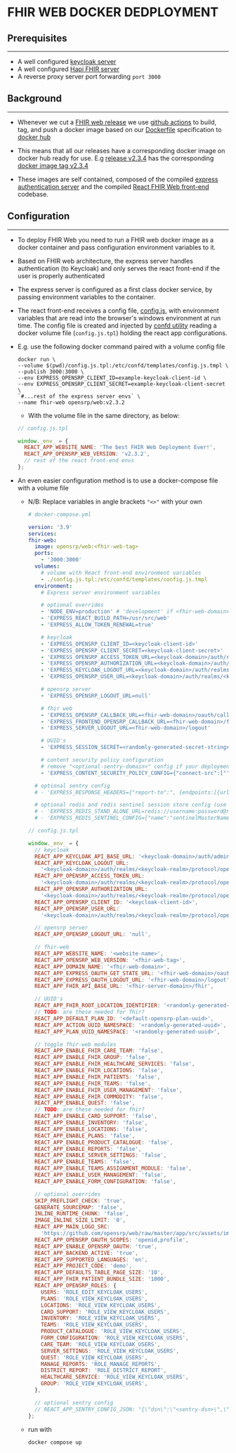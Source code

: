 # FHIR WEB DOCKER DEDPLOYMENT

## Prerequisites

---

- A well configured [keycloak server](https://hub.docker.com/r/onaio/keycloak)
- A well configured [Hapi FHIR server](https://github.com/opensrp/hapi-fhir-jpaserver-starter)
- A reverse proxy server port forwarding `port 3000`

## Background

---

- Whenever we cut a [FHIR web release](https://github.com/opensrp/web/releases) we use [github actions](/.github/workflows/docker-publish.yml) to build, tag, and push a docker image based on our [Dockerfile](/Dockerfile) specification to [docker hub](https://hub.docker.com/r/opensrp/web/tags)

- This means that all our releases have a corresponding docker image on docker hub ready for use. E.g [release v2.3.4](https://github.com/opensrp/web/releases/tag/v2.3.4) has the corresponding [docker image tag v2.3.4](https://hub.docker.com/layers/opensrp/web/v2.3.4/images/sha256-de13e5482194d76fd22980e73cda0e4f77d6b59aab868130dea24c3b609aa312?context=explore)

- These images are self contained, composed of the compiled [express authentication server](https://github.com/onaio/express-server) and the compiled [React FHIR Web front-end](https://github.com/opensrp/web) codebase.

## Configuration

---

- To deploy FHIR Web you need to run a FHIR web docker image as a docker container and pass configuration environment variables to it.

- Based on FHIR web architecture, the express server handles authentication (to Keycloak) and only serves the react front-end if the user is properly authenticated

- The express server is configured as a first class docker service, by passing environment variables to the container.

- The react front-end receives a config file, [config.js](https://github.com/opensrp/web/blob/master/app/public/config.js), with environment variables that are read into the browser's windows environment at run time. The config file is created and injected by [confd utility](https://github.com/kelseyhightower/confd) reading a docker volume file (`config.js.tpl`) holding the react app configurations.

- E.g. use the following docker command paired with a volume config file

  ```docker
  docker run \
  --volume $(pwd)/config.js.tpl:/etc/confd/templates/config.js.tmpl \
  --publish 3000:3000 \
  --env EXPRESS_OPENSRP_CLIENT_ID=example-keycloak-client-id \
  --env EXPRESS_OPENSRP_CLIENT_SECRET=example-keycloak-client-secret \
  `#...rest of the express server envs` \
  --name fhir-web opensrp/web:v2.3.2
  ```

  - With the volume file in the same directory, as below:

  ```js
  // config.js.tpl

  window._env_ = {
    REACT_APP_WEBSITE_NAME: 'The best FHIR Web Deployment Ever!',
    REACT_APP_OPENSRP_WEB_VERSION: 'v2.3.2',
    // rest of the react front-end envs
  };
  ```

- An even easier configuration method is to use a docker-compose file with a volume file

  - N/B: Replace variables in angle brackets `"<>"` with your own

    ```yaml
    # docker-compose.yml

    version: '3.9'
    services:
    fhir-web:
      image: opensrp/web:<fhir-web-tag>
      ports:
        - '3000:3000'
      volumes:
        # volume with React front-end environment variables
        - ./config.js.tpl:/etc/confd/templates/config.js.tmpl
      environment:
        # Express server environment variables

        # optional overrides
        - 'NODE_ENV=production' # 'development' if <fhir-web-domain> === localhost
        - 'EXPRESS_REACT_BUILD_PATH=/usr/src/web'
        - 'EXPRESS_ALLOW_TOKEN_RENEWAL=true'

        # keycloak
        - 'EXPRESS_OPENSRP_CLIENT_ID=<keycloak-client-id>'
        - 'EXPRESS_OPENSRP_CLIENT_SECRET=<keycloak-client-secret>'
        - 'EXPRESS_OPENSRP_ACCESS_TOKEN_URL=<keycloak-domain>/auth/realms/<keycloak-realm>/protocol/openid-connect/token'
        - 'EXPRESS_OPENSRP_AUTHORIZATION_URL=<keycloak-domain>/auth/realms/<keycloak-realm>/protocol/openid-connect/auth'
        - 'EXPRESS_KEYCLOAK_LOGOUT_URL=<keycloak-domain>/auth/realms/<keycloak-realm>/protocol/openid-connect/logout'
        - 'EXPRESS_OPENSRP_USER_URL=<keycloak-domain>/auth/realms/<keycloak-realm>/protocol/openid-connect/userinfo'

        # opensrp server
        - 'EXPRESS_OPENSRP_LOGOUT_URL=null'

        # fhir web
        - 'EXPRESS_OPENSRP_CALLBACK_URL=<fhir-web-domain>/oauth/callback/OpenSRP/'
        - 'EXPRESS_FRONTEND_OPENSRP_CALLBACK_URL=<fhir-web-domain>/fe/oauth/callback/opensrp'
        - 'EXPRESS_SERVER_LOGOUT_URL=<fhir-web-domain>/logout'

        # UUID's
        - 'EXPRESS_SESSION_SECRET=<randomly-generated-secret-string>'

        # content security policy configuration
        # remove "<optional-sentry-domain>" config if your deployment has no sentry
        - 'EXPRESS_CONTENT_SECURITY_POLICY_CONFIG={"connect-src":["''self''","<optional-sentry-domain>","<keycloak-domain>","<fhir-server-domain>","<fhir-server-domain>"],"default-src":["''self''"],"img-src":["''self''","https://github.com/opensrp/","https://*.githubusercontent.com/opensrp/"],"script-src":["''self''","''unsafe-inline''"]}'

      # optional sentry config
      # - 'EXPRESS_RESPONSE_HEADERS={"report-to":", {endpoints:[{url:https://<optional-sentry-domain>/api/<optional-sentry-projectId>/security/?sentry_key=<optional-sentry-key>\\u0026sentry_environment=<optional-sentry-environment>\\u0026sentry_release=<optional-sentry-release-name>}],group:csp-endpoint,max_age:10886400}"}'

      # optional redis and redis sentinel session store config (use either or neither not both)
      # - 'EXPRESS_REDIS_STAND_ALONE_URL=redis://username:password@redis-domain:port/db'
      # - 'EXPRESS_REDIS_SENTINEL_CONFIG={"name":"sentinelMasterName","sentinelPassword":"sentinelMasterPassword","sentinels":[{"host":"sentinel-node-1-domain","port":"12345"},{"host":"sentinel-node-2-domain","port":"12345"},{"host":"sentinel-node-3-domain","port":"12345"}]}'
    ```

    ```js
    // config.js.tpl

    window._env_ = {
      // keycloak
      REACT_APP_KEYCLOAK_API_BASE_URL: '<keycloak-domain>/auth/admin/realms/<keycloak-realm>',
      REACT_APP_KEYCLOAK_LOGOUT_URL:
        '<keycloak-domain>/auth/realms/<keycloak-realm>/protocol/openid-connect/logout',
      REACT_APP_OPENSRP_ACCESS_TOKEN_URL:
        '<keycloak-domain>/auth/realms/<keycloak-realm>/protocol/openid-connect/token',
      REACT_APP_OPENSRP_AUTHORIZATION_URL:
        '<keycloak-domain>/auth/realms/<keycloak-realm>/protocol/openid-connect/auth',
      REACT_APP_OPENSRP_CLIENT_ID: '<keycloak-client-id>',
      REACT_APP_OPENSRP_USER_URL:
        '<keycloak-domain>/auth/realms/<keycloak-realm>/protocol/openid-connect/userinfo',

      // opensrp server
      REACT_APP_OPENSRP_LOGOUT_URL: 'null',

      // fhir-web
      REACT_APP_WEBSITE_NAME: '<website-name>',
      REACT_APP_OPENSRP_WEB_VERSION: '<fhir-web-tag>',
      REACT_APP_DOMAIN_NAME: '<fhir-web-domain>',
      REACT_APP_EXPRESS_OAUTH_GET_STATE_URL: '<fhir-web-domain>/oauth/state',
      REACT_APP_EXPRESS_OAUTH_LOGOUT_URL: '<fhir-web-domain>/logout',
      REACT_APP_FHIR_API_BASE_URL: '<fhir-server-domain>/fhir',

      // UUID's
      REACT_APP_FHIR_ROOT_LOCATION_IDENTIFIER: '<randomly-generated-uuid>',
      // TODO: are these needed for fhir?
      REACT_APP_DEFAULT_PLAN_ID: '<default-opensrp-plan-uuid>',
      REACT_APP_ACTION_UUID_NAMESPACE: '<randomly-generated-uuid>',
      REACT_APP_PLAN_UUID_NAMESPACE: '<randomly-generated-uuid>',

      // toggle fhir-web modules
      REACT_APP_ENABLE_FHIR_CARE_TEAM: 'false',
      REACT_APP_ENABLE_FHIR_GROUP: 'false',
      REACT_APP_ENABLE_FHIR_HEALTHCARE_SERVICES: 'false',
      REACT_APP_ENABLE_FHIR_LOCATIONS: 'false',
      REACT_APP_ENABLE_FHIR_PATIENTS: 'false',
      REACT_APP_ENABLE_FHIR_TEAMS: 'false',
      REACT_APP_ENABLE_FHIR_USER_MANAGEMENT: 'false',
      REACT_APP_ENABLE_FHIR_COMMODITY: 'false',
      REACT_APP_ENABLE_QUEST: 'false',
      // TODO: are these needed for fhir?
      REACT_APP_ENABLE_CARD_SUPPORT: 'false',
      REACT_APP_ENABLE_INVENTORY: 'false',
      REACT_APP_ENABLE_LOCATIONS: 'false',
      REACT_APP_ENABLE_PLANS: 'false',
      REACT_APP_ENABLE_PRODUCT_CATALOGUE: 'false',
      REACT_APP_ENABLE_REPORTS: 'false',
      REACT_APP_ENABLE_SERVER_SETTINGS: 'false',
      REACT_APP_ENABLE_TEAMS: 'false',
      REACT_APP_ENABLE_TEAMS_ASSIGNMENT_MODULE: 'false',
      REACT_APP_ENABLE_USER_MANAGEMENT: 'false',
      REACT_APP_ENABLE_FORM_CONFIGURATION: 'false',

      // optional overrides
      SKIP_PREFLIGHT_CHECK: 'true',
      GENERATE_SOURCEMAP: 'false',
      INLINE_RUNTIME_CHUNK: 'false',
      IMAGE_INLINE_SIZE_LIMIT: '0',
      REACT_APP_MAIN_LOGO_SRC:
        'https://github.com/opensrp/web/raw/master/app/src/assets/images/fhir-web-logo.png',
      REACT_APP_OPENSRP_OAUTH_SCOPES: 'openid,profile',
      REACT_APP_ENABLE_OPENSRP_OAUTH: 'true',
      REACT_APP_BACKEND_ACTIVE: 'true',
      REACT_APP_SUPPORTED_LANGUAGES: 'en',
      REACT_APP_PROJECT_CODE: 'demo',
      REACT_APP_DEFAULTS_TABLE_PAGE_SIZE: '10',
      REACT_APP_FHIR_PATIENT_BUNDLE_SIZE: '1000',
      REACT_APP_OPENSRP_ROLES: {
        USERS: 'ROLE_EDIT_KEYCLOAK_USERS',
        PLANS: 'ROLE_VIEW_KEYCLOAK_USERS',
        LOCATIONS: 'ROLE_VIEW_KEYCLOAK_USERS',
        CARD_SUPPORT: 'ROLE_VIEW_KEYCLOAK_USERS',
        INVENTORY: 'ROLE_VIEW_KEYCLOAK_USERS',
        TEAMS: 'ROLE_VIEW_KEYCLOAK_USERS',
        PRODUCT_CATALOGUE: 'ROLE_VIEW_KEYCLOAK_USERS',
        FORM_CONFIGURATION: 'ROLE_VIEW_KEYCLOAK_USERS',
        CARE_TEAM: 'ROLE_VIEW_KEYCLOAK_USERS',
        SERVER_SETTINGS: 'ROLE_VIEW_KEYCLOAK_USERS',
        QUEST: 'ROLE_VIEW_KEYCLOAK_USERS',
        MANAGE_REPORTS: 'ROLE_MANAGE_REPORTS',
        DISTRICT_REPORT: 'ROLE_DISTRICT_REPORT',
        HEALTHCARE_SERVICE: 'ROLE_VIEW_KEYCLOAK_USERS',
        GROUP: 'ROLE_VIEW_KEYCLOAK_USERS',
      },

      // optional sentry config
      // REACT_APP_SENTRY_CONFIG_JSON: "{\"dsn\":\"<sentry-dsn>\",\"environment\":\"<sentry-environment>\",\"release\":\"<app-release-version>\",\"release-name\":\"<app-release-name>\",\"release-namespace\":\"<app-release-namespace>\",\"tags\":{}}",
    };
    ```

  - run with

    ```bash
    docker compose up
    ```
